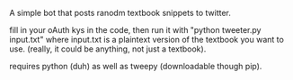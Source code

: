 A simple bot that posts ranodm textbook snippets to twitter.

fill in your oAuth kys in the code, then run it with "python tweeter.py input.txt" where input.txt is a plaintext version of the textbook you want to use.
(really, it could be anything, not just a textbook).

requires python (duh) as well as tweepy (downloadable though pip).
